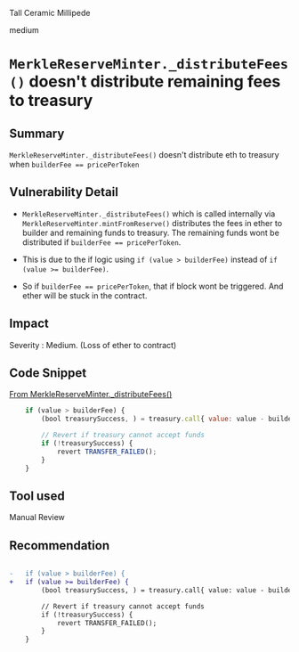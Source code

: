 Tall Ceramic Millipede

medium

# `MerkleReserveMinter._distributeFees()` doesn't distribute remaining fees to treasury

## Summary

`MerkleReserveMinter._distributeFees()` doesn't distribute eth to treasury when `builderFee == pricePerToken`

## Vulnerability Detail

- `MerkleReserveMinter._distributeFees()` which is called internally via `MerkleReserveMinter.mintFromReserve()` distributes the fees in ether to builder and remaining funds to treasury. The remaining funds wont be distributed if `builderFee == pricePerToken`.

- This is due to the if logic using `if (value > builderFee)` instead of `if (value >= builderFee)`.

- So if `builderFee == pricePerToken`, that if block wont be triggered. And ether will be stuck in the contract.

## Impact

Severity : Medium. (Loss of ether to contract)

## Code Snippet

[From MerkleReserveMinter._distributeFees() ](https://github.com/sherlock-audit/2023-09-nounsbuilder/blob/main/nouns-protocol/src/minters/MerkleReserveMinter.sol#L200)

```javascript
    if (value > builderFee) {
        (bool treasurySuccess, ) = treasury.call{ value: value - builderFee }("");

        // Revert if treasury cannot accept funds
        if (!treasurySuccess) {
            revert TRANSFER_FAILED();
        }
    }
```

## Tool used

Manual Review

## Recommendation

```diff

-   if (value > builderFee) {
+   if (value >= builderFee) {
        (bool treasurySuccess, ) = treasury.call{ value: value - builderFee }("");

        // Revert if treasury cannot accept funds
        if (!treasurySuccess) {
            revert TRANSFER_FAILED();
        }
    }
```